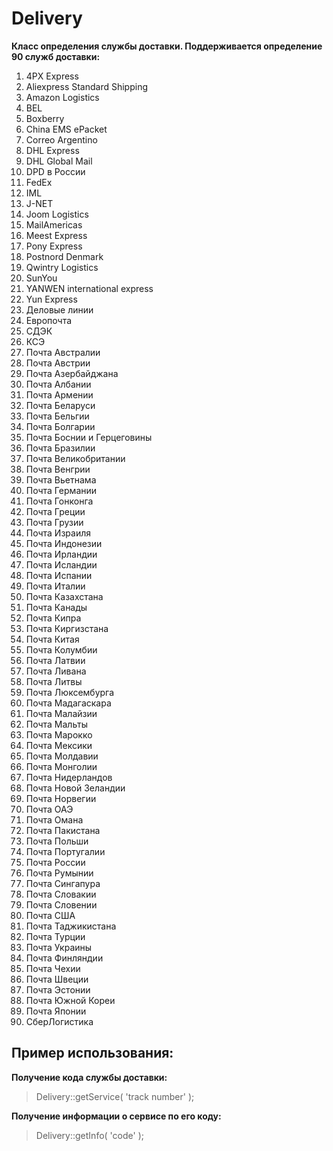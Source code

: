 # Delivery
**Класс определения службы доставки. Поддерживается определение 90 служб доставки:**

1. 4PX Express
2. Aliexpress Standard Shipping
3. Amazon Logistics
4. BEL
5. Boxberry
6. China EMS ePacket
7. Correo Argentino
8. DHL Express
9. DHL Global Mail
10. DPD в России
11. FedEx
12. IML
13. J-NET
14. Joom Logistics
15. MailAmericas
16. Meest Express
17. Pony Express
18. Postnord Denmark
19. Qwintry Logistics
20. SunYou
21. YANWEN international express
22. Yun Express
23. Деловые линии
24. Европочта
25. СДЭК
26. КСЭ
27. Почта Австралии
28. Почта Австрии
29. Почта Азербайджана
30. Почта Албании
31. Почта Армении
32. Почта Беларуси
33. Почта Бельгии
34. Почта Болгарии
35. Почта Боснии и Герцеговины
36. Почта Бразилии
37. Почта Великобритании
38. Почта Венгрии
39. Почта Вьетнама
40. Почта Германии
41. Почта Гонконга
42. Почта Греции
43. Почта Грузии
44. Почта Израиля
45. Почта Индонезии
46. Почта Ирландии
47. Почта Исландии
48. Почта Испании
49. Почта Италии
50. Почта Казахстана
51. Почта Канады
52. Почта Кипра
53. Почта Киргизстана
54. Почта Китая
55. Почта Колумбии
56. Почта Латвии
57. Почта Ливана
58. Почта Литвы
59. Почта Люксембурга
60. Почта Мадагаскара
61. Почта Малайзии
62. Почта Мальты
63. Почта Марокко
64. Почта Мексики
65. Почта Молдавии
66. Почта Монголии
67. Почта Нидерландов
68. Почта Новой Зеландии
69. Почта Норвегии
70. Почта ОАЭ
71. Почта Омана
72. Почта Пакистана
73. Почта Польши
74. Почта Португалии
75. Почта России
76. Почта Румынии
77. Почта Сингапура
78. Почта Словакии
79. Почта Словении
80. Почта США
81. Почта Таджикистана
82. Почта Турции
83. Почта Украины
84. Почта Финляндии
85. Почта Чехии
86. Почта Швеции
87. Почта Эстонии
88. Почта Южной Кореи
89. Почта Японии
90. СберЛогистика

## Пример использования:

**Получение кода службы доставки:**

> Delivery::getService( 'track number' );

**Получение информации о сервисе по его коду:**

> Delivery::getInfo( 'code' );
